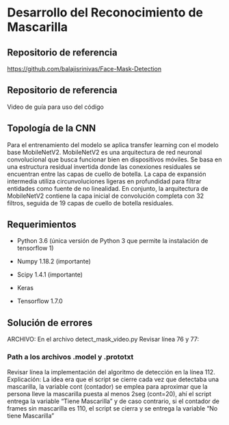 <h1>Desarrollo del Reconocimiento de Mascarilla </h1>

## Repositorio de referencia

https://github.com/balajisrinivas/Face-Mask-Detection

## Repositorio de referencia

Video de guía para uso del código

## Topología de la CNN

Para el entrenamiento del modelo se aplica transfer learning con el modelo base MobileNetV2. 
MobileNetV2 es una arquitectura de red neuronal convolucional que busca funcionar bien en dispositivos móviles. Se basa en una estructura residual invertida donde las conexiones residuales se encuentran entre las capas de cuello de botella. La capa de expansión intermedia utiliza circunvoluciones ligeras en profundidad para filtrar entidades como fuente de no linealidad. En conjunto, la arquitectura de MobileNetV2 contiene la capa inicial de convolución completa con 32 filtros, seguida de 19 capas de cuello de botella residuales.

## Requerimientos

* Python 3.6 (única versión de Python 3 que permite la instalación de tensorflow 1)

* Numpy 1.18.2 (importante)

* Scipy 1.4.1 (importante)

* Keras 

* Tensorflow 1.7.0

## Solución de errores

ARCHIVO:
En el archivo detect_mask_video.py
Revisar línea 76 y 77:

### Path a los archivos .model y .prototxt

Revisar línea la implementación del algoritmo de detección en la línea 112.
Explicación: La idea era que el script se cierre cada vez que detectaba una mascarilla, la variable cont (contador) se emplea para aproximar que la persona lleve la mascarilla puesta al menos 2seg (cont=20), ahí el script entrega la variable “Tiene Mascarilla” y de caso contrario, si el contador de frames sin mascarilla es 110, el script se cierra y se entrega la variable “No tiene Mascarilla”
